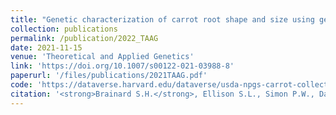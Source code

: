 ```yaml
---
title: "Genetic characterization of carrot root shape and size using genome-wide association analysis and genomic-estimated breeding values"
collection: publications
permalink: /publication/2022_TAAG
date: 2021-11-15
venue: 'Theoretical and Applied Genetics'
link: 'https://doi.org/10.1007/s00122-021-03988-8'
paperurl: '/files/publications/2021TAAG.pdf'
code: 'https://dataverse.harvard.edu/dataverse/usda-npgs-carrot-collection'
citation: '<strong>Brainard S.H.</strong>, Ellison S.L., Simon P.W., Dawson J.C., and Goldman I.L. Genetic characterization of carrot root shape and size using genome-wide association analysis and genomic-estimated breeding values. <i>Theor Appl Genet</i> (2022)'
---
```



